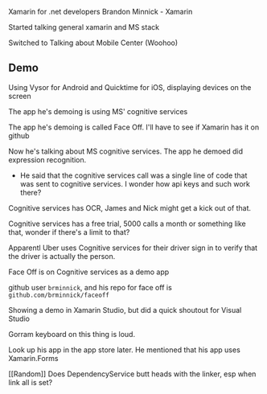 

Xamarin for .net developers
Brandon Minnick - Xamarin

Started talking general xamarin and MS stack

Switched to Talking about Mobile Center (Woohoo)

Demo
----

Using Vysor for Android and Quicktime for iOS, displaying devices on the screen

The app he's demoing is using MS' cognitive services

The app he's demoing is called Face Off. I'll have to see if Xamarin has it on github

Now he's talking about MS cognitive services. The app he demoed did expression recognition.
  * He said that the cognitive services call was a single line of code that was sent to cognitive services. I wonder how api keys and such work there?

Cognitive services has OCR, James and Nick might get a kick out of that.

Cognitive services has a free trial, 5000 calls a month or something like that, wonder if there's a limit to that?

Apparentl Uber uses Cognitive services for their driver sign in to verify that the driver is actually the person.

Face Off is on Cognitive services as a demo app

github user `brminnick`, and his repo for face off is `github.com/brminnick/faceoff`

Showing a demo in Xamarin Studio, but did a quick shoutout for Visual Studio

Gorram keyboard on this thing is loud.

Look up his app in the app store later. He mentioned that his app uses Xamarin.Forms

[[Random]] Does DependencyService butt heads with the linker, esp when link all is set?

